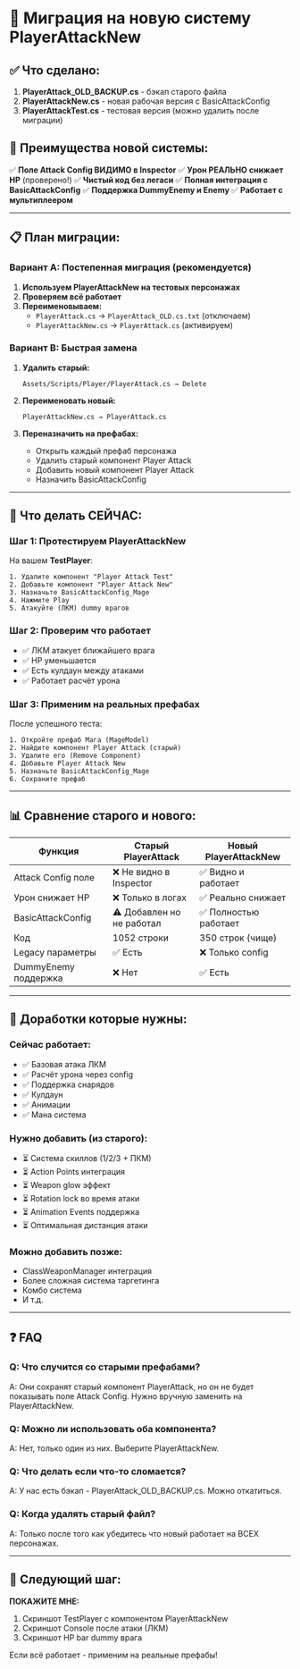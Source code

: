 # 🔄 Миграция на новую систему PlayerAttackNew

## ✅ Что сделано:

1. **PlayerAttack_OLD_BACKUP.cs** - бэкап старого файла
2. **PlayerAttackNew.cs** - новая рабочая версия с BasicAttackConfig
3. **PlayerAttackTest.cs** - тестовая версия (можно удалить после миграции)

## 🎯 Преимущества новой системы:

✅ **Поле Attack Config ВИДИМО в Inspector**
✅ **Урон РЕАЛЬНО снижает HP** (проверено!)
✅ **Чистый код без легаси**
✅ **Полная интеграция с BasicAttackConfig**
✅ **Поддержка DummyEnemy и Enemy**
✅ **Работает с мультиплеером**

---

## 📋 План миграции:

### Вариант A: Постепенная миграция (рекомендуется)

1. **Используем PlayerAttackNew на тестовых персонажах**
2. **Проверяем всё работает**
3. **Переименовываем:**
   - `PlayerAttack.cs` → `PlayerAttack_OLD.cs.txt` (отключаем)
   - `PlayerAttackNew.cs` → `PlayerAttack.cs` (активируем)

### Вариант B: Быстрая замена

1. **Удалить старый:**
   ```
   Assets/Scripts/Player/PlayerAttack.cs → Delete
   ```

2. **Переименовать новый:**
   ```
   PlayerAttackNew.cs → PlayerAttack.cs
   ```

3. **Переназначить на префабах:**
   - Открыть каждый префаб персонажа
   - Удалить старый компонент Player Attack
   - Добавить новый компонент Player Attack
   - Назначить BasicAttackConfig

---

## 🚀 Что делать СЕЙЧАС:

### Шаг 1: Протестируем PlayerAttackNew

На вашем **TestPlayer**:

```
1. Удалите компонент "Player Attack Test"
2. Добавьте компонент "Player Attack New"
3. Назначьте BasicAttackConfig_Mage
4. Нажмите Play
5. Атакуйте (ЛКМ) dummy врагов
```

### Шаг 2: Проверим что работает

- ✅ ЛКМ атакует ближайшего врага
- ✅ HP уменьшается
- ✅ Есть кулдаун между атаками
- ✅ Работает расчёт урона

### Шаг 3: Применим на реальных префабах

После успешного теста:

```
1. Откройте префаб Мага (MageModel)
2. Найдите компонент Player Attack (старый)
3. Удалите его (Remove Component)
4. Добавьте Player Attack New
5. Назначьте BasicAttackConfig_Mage
6. Сохраните префаб
```

---

## 📊 Сравнение старого и нового:

| Функция | Старый PlayerAttack | Новый PlayerAttackNew |
|---------|---------------------|----------------------|
| Attack Config поле | ❌ Не видно в Inspector | ✅ Видно и работает |
| Урон снижает HP | ❌ Только в логах | ✅ Реально снижает |
| BasicAttackConfig | ⚠️ Добавлен но не работал | ✅ Полностью работает |
| Код | 1052 строки | 350 строк (чище) |
| Legacy параметры | ✅ Есть | ❌ Только config |
| DummyEnemy поддержка | ❌ Нет | ✅ Есть |

---

## 🔧 Доработки которые нужны:

### Сейчас работает:
- ✅ Базовая атака ЛКМ
- ✅ Расчёт урона через config
- ✅ Поддержка снарядов
- ✅ Кулдаун
- ✅ Анимации
- ✅ Мана система

### Нужно добавить (из старого):
- ⏳ Система скиллов (1/2/3 + ПКМ)
- ⏳ Action Points интеграция
- ⏳ Weapon glow эффект
- ⏳ Rotation lock во время атаки
- ⏳ Animation Events поддержка
- ⏳ Оптимальная дистанция атаки

### Можно добавить позже:
- ClassWeaponManager интеграция
- Более сложная система таргетинга
- Комбо система
- И т.д.

---

## ❓ FAQ

### Q: Что случится со старыми префабами?
A: Они сохранят старый компонент PlayerAttack, но он не будет показывать поле Attack Config. Нужно вручную заменить на PlayerAttackNew.

### Q: Можно ли использовать оба компонента?
A: Нет, только один из них. Выберите PlayerAttackNew.

### Q: Что делать если что-то сломается?
A: У нас есть бэкап - PlayerAttack_OLD_BACKUP.cs. Можно откатиться.

### Q: Когда удалять старый файл?
A: Только после того как убедитесь что новый работает на ВСЕХ персонажах.

---

## 📸 Следующий шаг:

**ПОКАЖИТЕ МНЕ:**
1. Скриншот TestPlayer с компонентом PlayerAttackNew
2. Скриншот Console после атаки (ЛКМ)
3. Скриншот HP bar dummy врага

Если всё работает - применим на реальные префабы!
